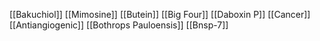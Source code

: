 [[Bakuchiol]]
[[Mimosine]]
[[Butein]]
[[Big Four]]
[[Daboxin P]]
[[Cancer]]
[[Antiangiogenic]]
[[Bothrops Pauloensis]]
[[Bnsp-7]]
